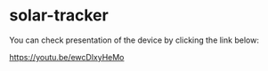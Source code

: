 # solar-tracker

You can check presentation of the device by clicking the link below:

https://youtu.be/ewcDlxyHeMo
